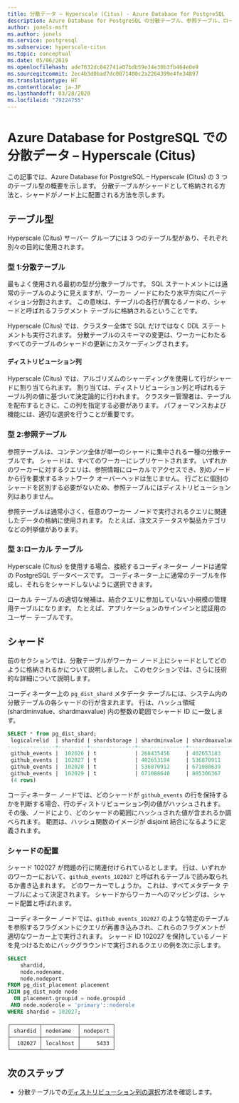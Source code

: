 ```yaml
---
title: 分散データ – Hyperscale (Citus) - Azure Database for PostgreSQL
description: Azure Database for PostgreSQL の分散テーブル、参照テーブル、ローカル テーブル、およびシャードについて説明します。
author: jonels-msft
ms.author: jonels
ms.service: postgresql
ms.subservice: hyperscale-citus
ms.topic: conceptual
ms.date: 05/06/2019
ms.openlocfilehash: ade7632dc042741a07bdb59e34e30b3fb464e0e9
ms.sourcegitcommit: 2ec4b3d0bad7dc0071400c2a2264399e4fe34897
ms.translationtype: HT
ms.contentlocale: ja-JP
ms.lasthandoff: 03/28/2020
ms.locfileid: "79224755"
---
```

# <a name="distributed-data-in-azure-database-for-postgresql--hyperscale-citus"></a>Azure Database for PostgreSQL での分散データ – Hyperscale (Citus)

この記事では、Azure Database for PostgreSQL – Hyperscale (Citus) の 3 つのテーブル型の概要を示します。
分散テーブルがシャードとして格納される方法と、シャードがノード上に配置される方法を示します。

## <a name="table-types"></a>テーブル型

Hyperscale (Citus) サーバー グループには 3 つのテーブル型があり、それぞれ別々の目的に使用されます。

### <a name="type-1-distributed-tables"></a>型 1:分散テーブル

最もよく使用される最初の型が分散テーブルです。 SQL ステートメントには通常のテーブルのように見えますが、ワーカー ノードにわたり水平方向にパーティション分割されます。 この意味は、テーブルの各行が異なるノードの、シャードと呼ばれるフラグメント テーブルに格納されるということです。

Hyperscale (Citus) では、クラスター全体で SQL だけではなく DDL ステートメントも実行されます。
分散テーブルのスキーマの変更は、ワーカーにわたるすべてのテーブルのシャードの更新にカスケーディングされます。

#### <a name="distribution-column"></a>ディストリビューション列

Hyperscale (Citus) では、アルゴリズムのシャーディングを使用して行がシャードに割り当てられます。 割り当ては、ディストリビューション列と呼ばれるテーブル列の値に基づいて決定論的に行われます。 クラスター管理者は、テーブルを配布するときに、この列を指定する必要があります。
パフォーマンスおよび機能には、適切な選択を行うことが重要です。

### <a name="type-2-reference-tables"></a>型 2:参照テーブル

参照テーブルは、コンテンツ全体が単一のシャードに集中される一種の分散テーブルです。 シャードは、すべてのワーカーにレプリケートされます。 いずれかのワーカーに対するクエリは、参照情報にローカルでアクセスでき、別のノードから行を要求するネットワーク オーバーヘッドは生じません。 行ごとに個別のシャードを区別する必要がないため、参照テーブルにはディストリビューション列はありません。

参照テーブルは通常小さく、任意のワーカー ノードで実行されるクエリに関連したデータの格納に使用されます。 たとえば、注文ステータスや製品カテゴリなどの列挙値があります。

### <a name="type-3-local-tables"></a>型 3:ローカル テーブル

Hyperscale (Citus) を使用する場合、接続するコーディネーター ノードは通常の PostgreSQL データベースです。 コーディネーター上に通常のテーブルを作成し、それらをシャードしないように選択できます。

ローカル テーブルの適切な候補は、結合クエリに参加していない小規模の管理用テーブルになります。 たとえば、アプリケーションのサインインと認証用のユーザー テーブルです。

## <a name="shards"></a>シャード

前のセクションでは、分散テーブルがワーカー ノード上にシャードとしてどのように格納されるかについて説明しました。 このセクションでは、さらに技術的な詳細について説明します。

コーディネーター上の `pg_dist_shard` メタデータ テーブルには、システム内の分散テーブルの各シャードの行が含まれます。 行は、ハッシュ領域 (shardminvalue、shardmaxvalue) 内の整数の範囲でシャード ID に一致します。

```sql
SELECT * from pg_dist_shard;
 logicalrelid  | shardid | shardstorage | shardminvalue | shardmaxvalue 
---------------+---------+--------------+---------------+---------------
 github_events |  102026 | t            | 268435456     | 402653183
 github_events |  102027 | t            | 402653184     | 536870911
 github_events |  102028 | t            | 536870912     | 671088639
 github_events |  102029 | t            | 671088640     | 805306367
 (4 rows)
```

コーディネーター ノードでは、どのシャードが `github_events` の行を保持するかを判断する場合、行のディストリビューション列の値がハッシュされます。 その後、ノードにより、どのシャードの範囲にハッシュされた値が含まれるか調べられます。 範囲は、ハッシュ関数のイメージが disjoint 結合になるように定義されます。

### <a name="shard-placements"></a>シャードの配置

シャード 102027 が問題の行に関連付けられているとします。 行は、いずれかのワーカーにおいて、`github_events_102027` と呼ばれるテーブルで読み取られるか書き込まれます。 どのワーカーでしょうか。 これは、すべてメタデータ テーブルによって決定されます。 シャードからワーカーへのマッピングは、シャード配置と呼ばれます。

コーディネーター ノードでは、`github_events_102027` のような特定のテーブルを参照するフラグメントにクエリが再書き込みされ、これらのフラグメントが適切なワーカー上で実行されます。 シャード ID 102027 を保持しているノードを見つけるためにバックグラウンドで実行されるクエリの例を次に示します。

```sql
SELECT
    shardid,
    node.nodename,
    node.nodeport
FROM pg_dist_placement placement
JOIN pg_dist_node node
  ON placement.groupid = node.groupid
 AND node.noderole = 'primary'::noderole
WHERE shardid = 102027;
```

    ┌─────────┬───────────┬──────────┐
    │ shardid │ nodename  │ nodeport │
    ├─────────┼───────────┼──────────┤
    │  102027 │ localhost │     5433 │
    └─────────┴───────────┴──────────┘

## <a name="next-steps"></a>次のステップ
- 分散テーブルでの[ディストリビューション列の選択](concepts-hyperscale-choose-distribution-column.md)方法を確認します。
